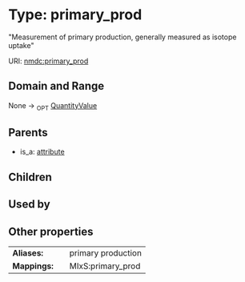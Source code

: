
# Type: primary_prod


"Measurement of primary production, generally measured as isotope uptake"

URI: [nmdc:primary_prod](https://microbiomedata/meta/primary_prod)


## Domain and Range

None ->  <sub>OPT</sub> [QuantityValue](QuantityValue.md)

## Parents

 *  is_a: [attribute](attribute.md)

## Children


## Used by


## Other properties

|  |  |  |
| --- | --- | --- |
| **Aliases:** | | primary production |
| **Mappings:** | | MIxS:primary_prod |


